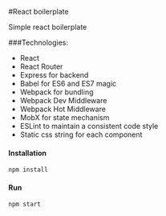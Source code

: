 #React boilerplate

Simple react boilerplate

###Technologies:

- React
- React Router
- Express for backend
- Babel for ES6 and ES7 magic
- Webpack for bundling
- Webpack Dev Middleware
- Webpack Hot Middleware
- MobX for state mechanism
- ESLint to maintain a consistent code style
- Static css string for each component


#### <i class="icon-hdd"></i> Installation
```
npm install
```

#### Run
```
npm start
```

